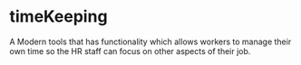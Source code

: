 # timeKeeping
A Modern tools that has functionality which allows workers to manage their own time so the HR staff can focus on other aspects of their job.
